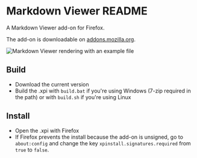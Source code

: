 # Markdown Viewer README
A Markdown Viewer add-on for Firefox.

The add-on is downloadable on [addons.mozilla.org](https://addons.mozilla.org/fr/firefox/addon/markdown-viewer/).

![Markdown Viewer rendering with an example file](http://i.imgur.com/iA5BaAu.png)

## Build
* Download the current version
* Build the .xpi with `build.bat` if you're using Windows (7-zip required in the path) or with `build.sh` if you're using Linux

## Install
* Open the .xpi with Firefox
* If Firefox prevents the install because the add-on is unsigned, go to `about:config` and change the key `xpinstall.signatures.required` from `true` to `false`.
